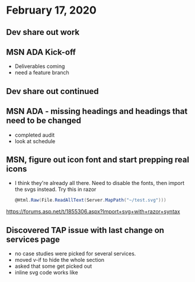 # February 17, 2020

## Dev share out work

## MSN ADA Kick-off
- Deliverables coming
- need a feature branch

## Dev share out continued

## MSN ADA - missing headings and headings that need to be changed
- completed audit
- look at schedule

## MSN, figure out icon font and start prepping real icons
- I think they're already all there. Need to disable the fonts, then import the svgs instead. 
  Try this in razor
  ```c#
  @Html.Raw(File.ReadAllText(Server.MapPath("~/test.svg")))
  ```
https://forums.asp.net/t/1855306.aspx?Import+svg+with+razor+syntax

## Discovered TAP issue with last change on services page
- no case studies were picked for several services. 
- moved v-if to hide the whole section
- asked that some get picked out
- inline svg code works like
